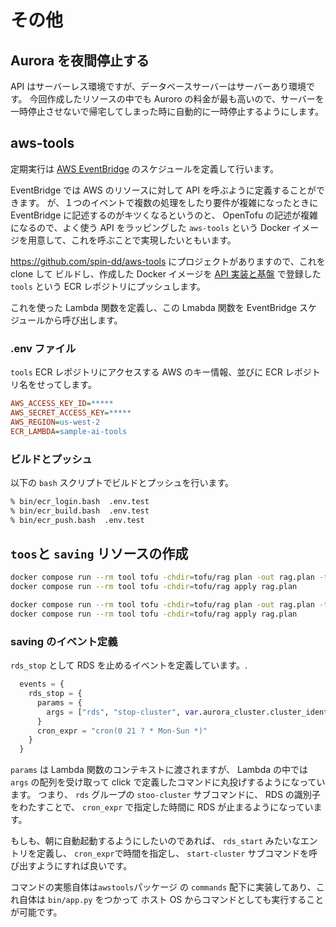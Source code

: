 # その他

## Aurora を夜間停止する

API はサーバーレス環境ですが、データベースサーバーはサーバーあり環境です。
今回作成したリソースの中でも Auroro の料金が最も高いので、サーバーを一時停止させないで帰宅してしまった時に自動的に一時停止するようにします。

## aws-tools

定期実行は [AWS EventBridge](https://aws.amazon.com/jp/eventbridge/) のスケジュールを定義して行います。

EventBridge では AWS のリソースに対して API を呼ぶように定義することができます。
が、１つのイベントで複数の処理をしたり要件が複雑になったときに EventBridge に記述するのがキツくなるというのと、
OpenTofu の記述が複雑になるので、よく使う API をラッピングした `aws-tools` という Docker イメージを用意して、これを呼ぶことで実現したいともいます。

https://github.com/spin-dd/aws-tools にプロジェクトがありますので、これを clone して ビルドし、作成した Docker イメージを [API 実装と基盤](06.aws_api.md) で登録した `tools` という ECR レポジトリにプッシュします。

これを使った Lambda 関数を定義し、この Lmabda 関数を EventBridge スケジュールから呼び出します。

### .env ファイル

`tools` ECR レポジトリにアクセスする AWS のキー情報、並びに ECR レポジトリ名をせってします。

```ini
AWS_ACCESS_KEY_ID=*****
AWS_SECRET_ACCESS_KEY=*****
AWS_REGION=us-west-2
ECR_LAMBDA=sample-ai-tools
```

### ビルドとプッシュ

以下の `bash` スクリプトでビルドとプッシュを行います。

```bash
% bin/ecr_login.bash  .env.test
% bin/ecr_build.bash  .env.test
% bin/ecr_push.bash  .env.test
```

## `toos`と `saving` リソースの作成

```bash
docker compose run --rm tool tofu -chdir=tofu/rag plan -out rag.plan -target=module.tools
docker compose run --rm tool tofu -chdir=tofu/rag apply rag.plan
```

```bash
docker compose run --rm tool tofu -chdir=tofu/rag plan -out rag.plan -target=module.saving
docker compose run --rm tool tofu -chdir=tofu/rag apply rag.plan
```

### saving のイベント定義

`rds_stop` として RDS を止めるイベントを定義しています。.

```tf
  events = {
    rds_stop = {
      params = {
        args = ["rds", "stop-cluster", var.aurora_cluster.cluster_identifier]
      }
      cron_expr = "cron(0 21 ? * Mon-Sun *)"
    }
  }
```

`params` は Lambda 関数のコンテキストに渡されますが、 Lambda の中では`args` の配列を受け取って click で定義したコマンドに丸投げするようになっています。
つまり、 `rds` グループの `stoo-cluster` サブコマンドに、 RDS の識別子をわたすことで、 `cron_expr` で指定した時間に RDS が止まるようになっています。

もしも、朝に自動起動するようにしたいのであれば、 `rds_start` みたいなエントリを定義し、 `cron_expr`で時間を指定し、 `start-cluster` サブコマンドを呼び出すようにすれば良いです。

コマンドの実態自体は`awstools`パッケージ の `commands` 配下に実装してあり、これ自体は `bin/app.py` をつかって ホスト OS からコマンドとしても実行することが可能です。
